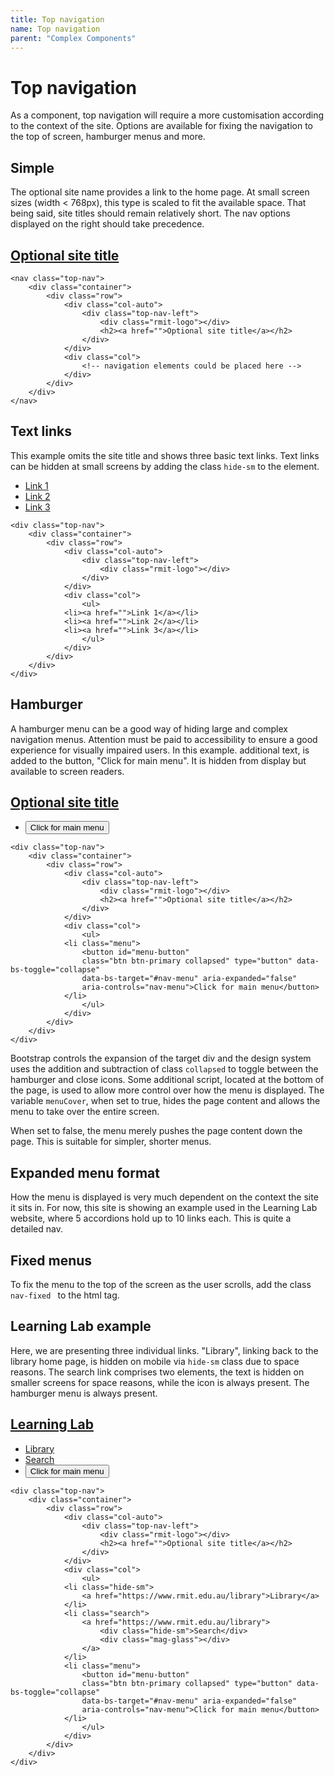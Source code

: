 ```yaml
---
title: Top navigation
name: Top navigation
parent: "Complex Components"
---
```

<h1 class="margin-top-zero">Top navigation</h1>
<p class="lead">As a component, top navigation will require a more customisation according to the context of the site. Options are available for fixing the navigation to the top of screen, hamburger menus and more.</p>
<h2>Simple</h2>
<p>The optional site name provides a link to the home page. At small screen sizes (width &lt; 768px), this type is scaled to fit the available space. That being said, site titles should remain relatively short. The nav options displayed on the right should take precedence.</p>
<div class="top-nav" style="position: relative; z-index: 2;">
    <div class="container">
        <div class="row">
            <div class="col-auto">
                <div class="top-nav-left">
                    <div class="rmit-logo"></div>
                    <h2><a href="">Optional site title</a></h2>
                </div> 
            </div>
            <div class="col">       
                <!-- navigation elements here --> 
            </div>   
        </div>
    </div>
</div>
<div class="highlight">
<pre class="chroma">
<code class="language-html">&lt;nav class=&quot;top-nav&quot;&gt;
    &lt;div class=&quot;container&quot;&gt;
        &lt;div class=&quot;row&quot;&gt;
            &lt;div class=&quot;col-auto&quot;&gt;
                &lt;div class=&quot;top-nav-left&quot;&gt;
                    &lt;div class=&quot;rmit-logo&quot;&gt;&lt;/div&gt;
                    &lt;h2&gt;&lt;a href=&quot;&quot;&gt;Optional site title&lt;/a&gt;&lt;/h2&gt;
                &lt;/div&gt; 
            &lt;/div&gt;
            &lt;div class=&quot;col&quot;&gt;       
                &lt;!-- navigation elements could be placed here --&gt; 
            &lt;/div&gt;   
        &lt;/div&gt;
    &lt;/div&gt;
&lt;/nav&gt;</code>
</pre></div>
<h2>Text links</h2>
<p>
	This example omits the site title and shows three basic text links. Text links can be hidden at small screens by adding the class <code>hide-sm</code> to the element.
</p>
<div class="top-nav" style="position: relative; z-index: 2;">
    <div class="container">
        <div class="row">
            <div class="col-auto">
                <div class="top-nav-left">
                    <div class="rmit-logo"></div>    
                </div> 
            </div>
            <div class="col">       
                <ul>
					<li><a href="">Link 1</a></li>
					<li><a href="">Link 2</a></li>
					<li><a href="">Link 3</a></li>
                </ul> 
            </div>   
        </div>
    </div>
</div>
<div class="highlight">
<pre class="chroma">
<code class="language-html">&lt;div class=&quot;top-nav&quot;&gt;
    &lt;div class=&quot;container&quot;&gt;
        &lt;div class=&quot;row&quot;&gt;
            &lt;div class=&quot;col-auto&quot;&gt;
                &lt;div class=&quot;top-nav-left&quot;&gt;
                    &lt;div class=&quot;rmit-logo&quot;&gt;&lt;/div&gt;    
                &lt;/div&gt; 
            &lt;/div&gt;
            &lt;div class=&quot;col&quot;&gt;       
                &lt;ul&gt;
			&lt;li&gt;&lt;a href=&quot;&quot;&gt;Link 1&lt;/a&gt;&lt;/li&gt;
			&lt;li&gt;&lt;a href=&quot;&quot;&gt;Link 2&lt;/a&gt;&lt;/li&gt;
			&lt;li&gt;&lt;a href=&quot;&quot;&gt;Link 3&lt;/a&gt;&lt;/li&gt;
                &lt;/ul&gt; 
            &lt;/div&gt;   
        &lt;/div&gt;
    &lt;/div&gt;
&lt;/div&gt;</code>
</pre></div>
<h2>Hamburger</h2>
<p>A hamburger menu can be a good way of hiding large and complex navigation menus. Attention must be paid to accessibility to ensure a good experience for visually impaired users. In this example. additional text, is added to the button, "Click for main menu". It is hidden from display but available to screen readers.</p>
<div class="top-nav" style="position: relative; z-index: 2;">
    <div class="container">
        <div class="row">
            <div class="col-auto">
                <div class="top-nav-left">
                    <div class="rmit-logo"></div>
                    <h2><a href="/dewey-design/">Optional site title</a></h2>
                </div> 
            </div>
            <div class="col">       
                <ul>
					<li class="menu">
						<button id="menu-button" class="btn btn-primary collapsed" type="button" data-bs-toggle="collapse" data-bs-target="#nav-menu2" aria-expanded="false" aria-controls="nav-menu">Click for main menu</button>
					</li>
                </ul>
            </div>   
        </div>
    </div>
</div>
<div class="highlight">
<pre class="chroma">
<code class="language-html">&lt;div class=&quot;top-nav&quot;&gt;
    &lt;div class=&quot;container&quot;&gt;
        &lt;div class=&quot;row&quot;&gt;
            &lt;div class=&quot;col-auto&quot;&gt;
                &lt;div class=&quot;top-nav-left&quot;&gt;
                    &lt;div class=&quot;rmit-logo&quot;&gt;&lt;/div&gt;
                    &lt;h2&gt;&lt;a href=&quot;&quot;&gt;Optional site title&lt;/a&gt;&lt;/h2&gt;
                &lt;/div&gt; 
            &lt;/div&gt;
            &lt;div class=&quot;col&quot;&gt;       
                &lt;ul&gt;
			&lt;li class=&quot;menu&quot;&gt;
				&lt;button id=&quot;menu-button&quot; 
				class=&quot;btn btn-primary collapsed&quot; type=&quot;button&quot; data-bs-toggle=&quot;collapse&quot; 
				data-bs-target=&quot;#nav-menu&quot; aria-expanded=&quot;false&quot; 
				aria-controls=&quot;nav-menu&quot;&gt;Click for main menu&lt;/button&gt;
			&lt;/li&gt;
                &lt;/ul&gt;
            &lt;/div&gt;   
        &lt;/div&gt;
    &lt;/div&gt;
&lt;/div&gt;</code>
</pre></div>
<p>Bootstrap controls the expansion of the target div and the design system uses the addition and subtraction of class <code>collapsed</code> to toggle between the hamburger and close icons. Some additional script, located at the bottom of the page, is used to allow more control over how the menu is displayed. The variable <code>menuCover</code>, when set to true, hides the page content and allows the menu to take over the entire screen.</p>
<p>When set to false, the menu merely pushes the page content down the page. This is suitable for simpler, shorter menus.</p>
<h2>Expanded menu format</h2>
<p>How the menu is displayed is very much dependent on the context the site it sits in. For now, this site is showing an example used in the Learning Lab website, where 5 accordions hold up to 10 links each. This is quite a detailed nav.</p>
<h2>Fixed menus</h2>
<p>To fix the menu to the top of the screen as the user scrolls, add the class <code>nav-fixed </code> to the html tag.
</p>
<h2>Learning Lab example</h2>
<p>Here, we are presenting three individual links. "Library", linking back to the library home page, is hidden on mobile via <code>hide-sm</code> class due to space reasons. The search link comprises two elements, the text is hidden on smaller screens for space reasons, while the icon is always present. The hamburger menu is always present.</p>
<div class="top-nav" style="position: relative; z-index: 2;">
    <div class="container">
        <div class="row">
            <div class="col-auto">
                <div class="top-nav-left">
                    <div class="rmit-logo"></div>
                    <h2><a href="/dewey-design/">Learning Lab</a></h2>
                </div> 
            </div>
            <div class="col">       
                <ul>
					<li class="hide-sm"><a href="https://www.rmit.edu.au/library">Library</a></li>
					<li class="search">
						<a href="https://www.rmit.edu.au/library">
							<div class="hide-sm">Search</div>
							<div class="mag-glass"></div>
						</a>
					</li>
					<li class="menu"><button id="menu-button" class="btn btn-primary collapsed" type="button" data-bs-toggle="collapse" data-bs-target="#nav-menu2" aria-expanded="false" aria-controls="nav-menu">Click for main menu</button></li>
                </ul> 
            </div>   
        </div>
    </div>
</div>
<div class="highlight">
<pre class="chroma">
<code class="language-html">&lt;div class=&quot;top-nav&quot;&gt;
    &lt;div class=&quot;container&quot;&gt;
        &lt;div class=&quot;row&quot;&gt;
            &lt;div class=&quot;col-auto&quot;&gt;
                &lt;div class=&quot;top-nav-left&quot;&gt;
                    &lt;div class=&quot;rmit-logo&quot;&gt;&lt;/div&gt;
                    &lt;h2&gt;&lt;a href=&quot;&quot;&gt;Optional site title&lt;/a&gt;&lt;/h2&gt;
                &lt;/div&gt; 
            &lt;/div&gt;
            &lt;div class=&quot;col&quot;&gt;       
                &lt;ul&gt;
			&lt;li class=&quot;hide-sm&quot;&gt;
				&lt;a href=&quot;https://www.rmit.edu.au/library&quot;&gt;Library&lt;/a&gt;
			&lt;/li&gt;
			&lt;li class=&quot;search&quot;&gt;
				&lt;a href=&quot;https://www.rmit.edu.au/library&quot;&gt;
					&lt;div class=&quot;hide-sm&quot;&gt;Search&lt;/div&gt;
					&lt;div class=&quot;mag-glass&quot;&gt;&lt;/div&gt;
				&lt;/a&gt;
			&lt;/li&gt;
			&lt;li class=&quot;menu&quot;&gt;
				&lt;button id=&quot;menu-button&quot; 
				class=&quot;btn btn-primary collapsed&quot; type=&quot;button&quot; data-bs-toggle=&quot;collapse&quot; 
				data-bs-target=&quot;#nav-menu&quot; aria-expanded=&quot;false&quot; 
				aria-controls=&quot;nav-menu&quot;&gt;Click for main menu&lt;/button&gt;
			&lt;/li&gt;
                &lt;/ul&gt; 
            &lt;/div&gt;   
        &lt;/div&gt;
    &lt;/div&gt;
&lt;/div&gt;</code>
</pre></div>